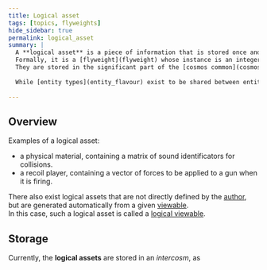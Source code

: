 ```yaml
---
title: Logical asset
tags: [topics, flyweights]
hide_sidebar: true
permalink: logical_asset
summary: | 
  A **logical asset** is a piece of information that is stored once and may be referenced by ids throughout the entire [cosmos](cosmos).  
  Formally, it is a [flyweight](flyweight) whose instance is an integer identifier.  
  They are stored in the significant part of the [cosmos common](cosmos_common).
  
  While [entity types](entity_flavour) exist to be shared between entities, a **logical asset** can be shared even by entity types themselves.
  
---
```


## Overview

Examples of a logical asset:
- a physical material, containing a matrix of sound identificators for collisions.
- a recoil player, containing a vector of forces to be applied to a gun when it is firing. 

There also exist logical assets that are not directly defined by the [author](author), but are generated automatically from a given [viewable](viewable).  
In this case, such a logical asset is called a [logical viewable](logical_viewable).

## Storage

Currently, the **logical assets** are stored in an *intercosm*, as 
